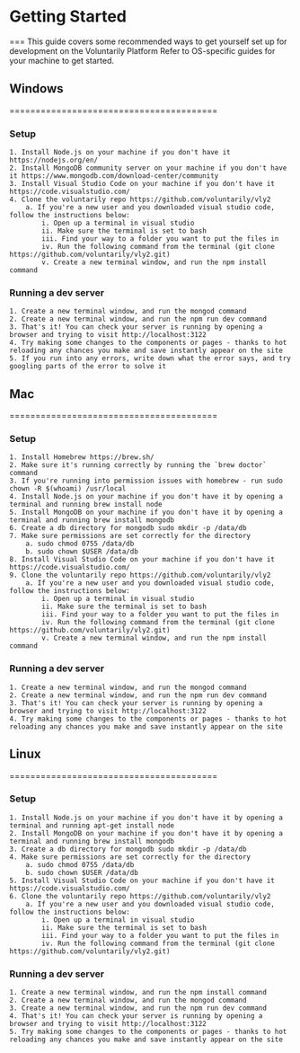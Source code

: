 # Getting Started
===
This guide covers some recommended ways to get yourself set up for development on the Voluntarily Platform
Refer to OS-specific guides for your machine to get started. 


## Windows
========================================

### Setup
	1. Install Node.js on your machine if you don't have it https://nodejs.org/en/
	2. Install MongoDB community server on your machine if you don't have it https://www.mongodb.com/download-center/community
	3. Install Visual Studio Code on your machine if you don't have it https://code.visualstudio.com/
	4. Clone the voluntarily repo https://github.com/voluntarily/vly2
		a. If you're a new user and you downloaded visual studio code, follow the instructions below:
			i. Open up a terminal in visual studio
			ii. Make sure the terminal is set to bash
			iii. Find your way to a folder you want to put the files in
			iv. Run the following command from the terminal (git clone https://github.com/voluntarily/vly2.git)
			v. Create a new terminal window, and run the npm install command

### Running a dev server
	1. Create a new terminal window, and run the mongod command
	2. Create a new terminal window, and run the npm run dev command
	3. That's it! You can check your server is running by opening a browser and trying to visit http://localhost:3122
	4. Try making some changes to the components or pages - thanks to hot reloading any chances you make and save instantly appear on the site 
	5. If you run into any errors, write down what the error says, and try googling parts of the error to solve it

			


## Mac
========================================

### Setup

	1. Install Homebrew https://brew.sh/
	2. Make sure it's running correctly by running the `brew doctor` command
	3. If you're running into permission issues with homebrew - run sudo chown -R $(whoami) /usr/local
	4. Install Node.js on your machine if you don't have it by opening a terminal and running brew install node
	5. Install MongoDB on your machine if you don't have it by opening a terminal and running brew install mongodb
	6. Create a db directory for mongodb sudo mkdir -p /data/db
	7. Make sure permissions are set correctly for the directory 
		a. sudo chmod 0755 /data/db
        b. sudo chown $USER /data/db
	8. Install Visual Studio Code on your machine if you don't have it https://code.visualstudio.com/
	9. Clone the voluntarily repo https://github.com/voluntarily/vly2
		a. If you're a new user and you downloaded visual studio code, follow the instructions below:
			i. Open up a terminal in visual studio
			ii. Make sure the terminal is set to bash
			iii. Find your way to a folder you want to put the files in
			iv. Run the following command from the terminal (git clone https://github.com/voluntarily/vly2.git)
			v. Create a new terminal window, and run the npm install command

### Running a dev server
	1. Create a new terminal window, and run the mongod command
	2. Create a new terminal window, and run the npm run dev command
	3. That's it! You can check your server is running by opening a browser and trying to visit http://localhost:3122
	4. Try making some changes to the components or pages - thanks to hot reloading any chances you make and save instantly appear on the site 



## Linux
========================================

### Setup

	1. Install Node.js on your machine if you don't have it by opening a terminal and running apt-get install node
	2. Install MongoDB on your machine if you don't have it by opening a terminal and running brew install mongodb
	3. Create a db directory for mongodb sudo mkdir -p /data/db
	4. Make sure permissions are set correctly for the directory 
		a. sudo chmod 0755 /data/db
        b. sudo chown $USER /data/db
	5. Install Visual Studio Code on your machine if you don't have it https://code.visualstudio.com/
	6. Clone the voluntarily repo https://github.com/voluntarily/vly2
		a. If you're a new user and you downloaded visual studio code, follow the instructions below:
			i. Open up a terminal in visual studio
			ii. Make sure the terminal is set to bash
			iii. Find your way to a folder you want to put the files in
			iv. Run the following command from the terminal (git clone https://github.com/voluntarily/vly2.git)

### Running a dev server
	1. Create a new terminal window, and run the npm install command
	2. Create a new terminal window, and run the mongod command
	3. Create a new terminal window, and run the npm run dev command
	4. That's it! You can check your server is running by opening a browser and trying to visit http://localhost:3122
	5. Try making some changes to the components or pages - thanks to hot reloading any chances you make and save instantly appear on the site 
